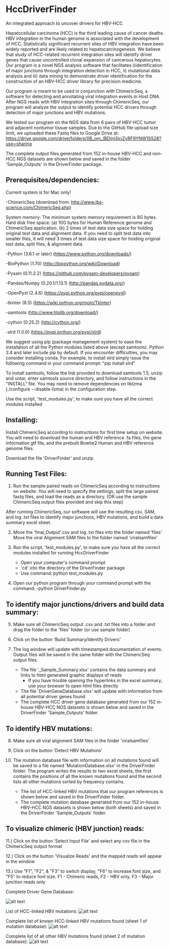 # HccDriverFinder
An integrated approach to uncover drivers for HBV-HCC

Hepatocellular carcinoma (HCC) is the third leading cause of cancer deaths. HBV integration in the human genome is associated with the development of HCC. Statistically significant recurrent sites of HBV integration have been widely reported and are likely related to hepatocarcinogenesis. We believe that study of  HCC-related recurrent integration sites will identify driver genes that cause uncontrolled clonal expansion of cancerous hepatocytes. Our program is a novel NGS analysis software that facilitates i)identification of major junctions through integration detection in HCC, ii) mutational data analysis and iii) data mining to demonstrate driver identification for the construction of an HBV-HCC driver library for precision medicine. 

Our program is meant to be used in conjunction with ChimericSeq, a software for detecting and annotating viral integration events in Host DNA. After NGS reads with HBV integration sites through ChimericSeq, our program will analyze the output to identify potential HCC drivers through detection of major junctions and HBV mutations. 

We tested our program on the NGS data from 6 pairs of HBV-HCC tumor and adjacent nontumor tissue samples. 
Due to the GitHub file upload size limit, we uploaded these Fastq files to Google Drive at: https://drive.google.com/drive/folders/0B_om_lBDmj3jcjZyRF9YNW1SS28?usp=sharing

The complete output files generated from 152 in-house HBV-HCC and non-HCC NGS datasets are shown below and saved in the folder 'Sample_Outputs' in the DriverFinder package.

## Prerequisites/dependencies:
Current system is for Mac only!

-ChimericSeq (download from: http://www.jbs-science.com/ChimericSeq.php)
  
  System memory: The minimum system memory requirement is 8G bytes. 
  Hard disk free space: 
  (a) 10G bytes for Human Reference genome and ChimericSeq application. 
  (b) 2 times of test data size space for holding original test data and alignment data. If you need to split test data into smaller files, it will need 3 times of test data size space for holding original test data, split files, & alignment data.

-Python (3.6.1 or later) (https://www.python.org/downloads/)

-BioPython (1.70) (http://biopython.org/wiki/Download)

-Pysam (0.11.2.2) (https://github.com/pysam-developers/pysam)

-Pandas/Numpy (0.20.1/1.13.1) (http://pandas.pydata.org/)

-OpenPyxl (2.4.6) (https://pypi.python.org/pypi/openpyxl)

-tkinter (8.5) (https://wiki.python.org/moin/TkInter)

-samtools (http://www.htslib.org/download/)

-cython (0.25.2) (http://cython.org/)

-xlrd (1.0.0) (https://pypi.python.org/pypi/xlrd)

We suggest using pip (package management system) to ease the installation of all the Python modules listed above (except samtools). Python 3.4 and later include pip by default. If you encounter difficulties, you may consider installing conda.
For example, to install xlrd simply issue the following command in your command prompt: "pip install xlrd" 

To install samtools, follow the link provided to download samtools 1.5, unzip and untar, enter samtools source directory, and follow instructions in the "INSTALL" file. You may need to remove dependencies on liblzma (./configure --disable-lzma) in the configuration step.

Use the script, 'test_modules.py', to make sure you have all the correct modules installed

## Installing:
Install ChimericSeq according to instructions for first time setup on website. You will need to download the human and HBV reference .fa files, the gene information gtf file, and the prebuilt Bowtie2 Human and HBV reference genome files.

Download the file 'DriverFinder' and unzip

## Running Test Files:
1. Run the sample paired reads on ChimericSeq according to instructions on website. You will need to specify the settings, split the large paired fastq files, and load the reads as a directory. (OR use the sample ChimericSeq output files provided and skip this step)

After running ChimericSeq, our software will use the resulting csv, SAM, and log .txt files to identify major junctions, HBV mutations, and build a data summary excel sheet.

2. Move the 'final_Output'.csv and log .txt files into the folder named 'files'
    Move the viral Alignment SAM files to the folder named 'viralsamfiles'

3. Run the script, 'test_modules.py', to make sure you have all the correct modules installed for running HccDriverFinder
   - Open your computer's command prompt
   - 'cd' into the directory of the DriverFinder package
   - Use command: python test_modules.py

4. Open our python program through your command prompt with the command:
  -python DriverFinder.py

## To identify major junctions/drivers and build data summary:
5. Make sure all ChimericSeq output .csv and .txt files into a folder and drag the folder to the 'files' folder (or use sample folder)

6. Click on the button 'Build Summary/Identify Drivers'

7. The log window will update with timestamped documentation of events. Output files will be saved in the same folder with the ChimericSeq output files.
   - The file '_Sample_Summary.xlsx' contains the data summary and links to html generated graphic displays of reads
     - If you have trouble opening the hyperlinks in the excel summary, use your browser to open html files directly
   - The file 'DriverGeneDatabase.xlsx' will update with information from all potential driver genes found
   - The complete HCC driver gene database generated from our 152 in-house HBV-HCC NGS datasets is shown below and saved in the DriverFinder 'Sample_Outputs' folder.
    
## To identify HBV mutations:
8. Make sure all viral alignment SAM files in the folder 'viralsamfiles'

9. Click on the button 'Detect HBV Mutations'

10. The mutation database file with information on all mutations found will be saved to a file named 'MutationDatabase.xlsx' in the DriverFinder folder. The program writes the results to two excel sheets, the first contains the positions of all the known mutations found and the second lists all other mutations sorted by frequency contains.
    - The list of HCC-linked HBV mutations that our program references is shown below and saved in the DriverFinder folder.
    - The complete mutation database generated from our 152 in-house HBV-HCC NGS datasets is shown below (both sheets) and saved in the DriverFinder 'Sample_Outputs' folder.

## To visualize chimeric (HBV junction) reads:
11.) Click on the button 'Select Input File' and select any csv file in the ChimericSeq output format

12.) Click on the button 'Visualize Reads' and the mapped reads will appear in the window

13.) Use "F1", "F2", & "F3" to switch display, "F6" to increase font size, and "F5" to reduce font size.
F1 - Chimeric reads, F2 - HBV only, F3 - Major junction reads only



Complete Driver Gene Database:

![alt text](https://github.com/Competition-Entrant-2017/DriverFinder/blob/master/Screenshots/HCC%20Driver%20Gene%20Database.png) 

List of HCC-linked HBV mutations:
![alt text](https://github.com/Competition-Entrant-2017/DriverFinder/blob/master/Screenshots/HCC-linked%20HBV%20Mutations.png) 

Complete list of known HCC-linked HBV mutations found (sheet 1 of mutation database):
![alt text](https://github.com/Competition-Entrant-2017/DriverFinder/blob/master/Screenshots/Mutation%20Database%20Sheet%202.png) 

Complete list of all other HBV mutations found (sheet 2 of mutation database):
![alt text](https://github.com/Competition-Entrant-2017/DriverFinder/blob/master/Screenshots/Mutation%20Database%20Sheet%201.png) 

